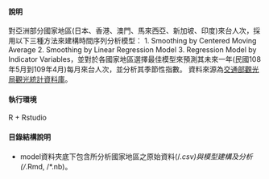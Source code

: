 #### 說明
對亞洲部分國家地區(日本、香港、澳門、馬來西亞、新加坡、印度)來台人次，採用以下三種方法來建構時間序列分析模型： 1. Smoothing by Centered Moving Average 2. Smoothing by Linear Regression Model 3. Regression Model by Indicator Variables，並對於各國家地區選擇最佳模型來預測其未來一年(民國108年5月到109年4月)每月來台人次，並分析其季節性指數。 
資料來源為<a href="https://stat.taiwan.net.tw/inboundSearch">交通部觀光局觀光統計資料庫</a>。
 
#### 執行環境
R + Rstudio

#### 目錄結構說明
* model資料夾底下包含所分析國家地區之原始資料(/*.csv)與模型建構及分析(/*.Rmd, /*.nb)。